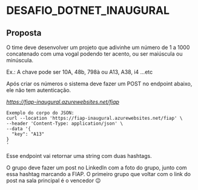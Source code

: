 # DESAFIO_DOTNET_INAUGURAL

## Proposta  

O time deve desenvolver um projeto que adivinhe um número de 1 a 1000 concatenado com uma vogal podendo ter acento, ou ser maiúscula ou minúscula.

Ex.: A chave pode ser 10A, 48b, 798à ou A13, A38, i4 ...etc 

Após criar os números o sistema deve fazer um POST no endpoint abaixo, ele não tem autenticação.
 
*https://fiap-inaugural.azurewebsites.net/fiap* 

```shell
Exemplo do corpo do JSON:
curl --location 'https://fiap-inaugural.azurewebsites.net/fiap' \
--header 'Content-Type: application/json' \
--data '{
  "key": "A13"
}
'
```

Esse endpoint vai retornar uma string com duas hashtags.
 
O grupo deve fazer um post no LinkedIn com a foto do grupo, junto com essa hashtag marcando a FIAP. O primeiro grupo que voltar com o link do post na sala principal é o vencedor 😉
